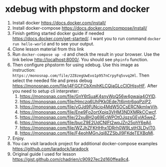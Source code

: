 # xdebug with phpstorm and docker

1. Install docker https://docs.docker.com/install/
2. Install docker-compose https://docs.docker.com/compose/install/
3.  Finish getting started docker guide if needed https://docs.docker.com/get-started/. I want you to run command `docker run hello-world` and to see your output.
4. Clone lesson material from this link <link>
5. Run `docker-compose up -d` and check the result in your browser. Use the link below  <http://localhost:8000/>. You should see `phpinfo` function.
6. Then configure phpstorm for using xdebug. Use this image as instruction: `https://monosnap.com/file/2Z8zegUwEvo1p957nCrpyFq5vvq2Hl`. Then select the needed file and press debug https://monosnap.com/file/j4FGCFCbXmihKLCQjaGLcClOHjsyHF. After you  need to setup cli interpreter: 
	1. https://monosnap.com/file/GnY6tSuaK4snyWoQ56w4gwaia4OYlD. 
	2. https://monosnap.com/file/Hmczq6UhPKk0Ede7t6imtr6qqPziP2.
	3. https://monosnap.com/file/vGJd9PJNcio4MdW5OCsERCNkmlwVjh.
	4. https://monosnap.com/file/Ene9Fo2ortXpiq3VHM3NDXMRkCCwcf.
	5. https://monosnap.com/file/22xuBH2g69EcWPOtOJqzsGEylA5weZ.
	6. https://monosnap.com/file/bucZ9E2UdCNIFt2wpJZn25ohY6eAjI.
	7. https://monosnap.com/file/WZJhZFKHHhx1DRrh0W9LstH3LDyIT0.
	8. https://monosnap.com/file/F4eohMGnJqi8ZZSbJI9FKdeTEXBqMl.
7. Enjoy.
8. You can visit laradock project for additional docker-compose examples https://github.com/laradock/laradock  
9. Original guide I used for lesson https://gist.github.com/chadrien/c90927ec2d160ffea9c4.
 
